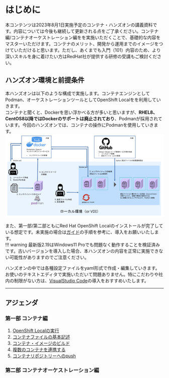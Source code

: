 # はじめに

本コンテンツは2023年8月1日実施予定のコンテナ・ハンズオンの講義資料です。内容については今後も継続して更新される点をご了承ください。コンテナ編/コンテナオーケストレーション編をを実施いただくことで、基礎的な内容をマスターいただけます。コンテナのメリット、開発から運用までのイメージをつけていただけると思います。ただし、あくまでも入門（101）内容のため、より深いスキルを身に着けたい方はRedHat社が提供する研修の受講もご検討ください。

## ハンズオン環境と前提条件

本ハンズオンは以下のような構成で実施します。コンテナエンジンとしてPodman、オーケストレーションツールとしてOpenShift Localをを利用していきます。  
コンテナと聞くと、Dockerを思い浮かべる方が多いと思いますが、**RHEL8、CentOS8以降ではDockerのサポートは廃止されており**、Podmanが採用されています。今回のハンズオンでは、コンテナの操作にPodmanを使用していきます。
![環境](images/lab-environment.png)

また、第一部/第二部ともにRed Hat OpenShift Localのインストールが完了している想定です。未実施の場合は[ガイド](https://code.visualstudio.com/download)の手順を参考に、導入をお願いいたします。  
!!! warning
    最新版2.19はWindows11 Proでも問題なく動作することを検証済みです。古いバージョンを導入した場合、本ハンズオンの内容を正常に実施できない可能性がありますのでご注意ください。



ハンズオンの中では各種設定ファイルをyaml形式で作成・編集していきます。お使いのテキストエディタで実施いただいて問題ありません。特にこだわりや社内の制限がない方は、[VisualStudio Code](https://code.visualstudio.com/download)の導入をおすすめいたします。

---
## **アジェンダ**
### 第一部 コンテナ編
[home]:localhost:8000
1. [OpenShift Localの実行](/container-hands-on/100-prerequired/)
2. [コンテナファイルの基本記述](/container-hands-on/101-container_file/)
3. [コンテナ・イメージのビルド](/container-hands-on/103-container-build/)
4. [複数のコンテナを連携する](/container-hands-on/104-Integration-ap_and_db.md/)
5. [コンテナリポジトリーへのpush](/container-hands-on/105-container_image_registry.md//)

### 第二部 コンテナオーケストレーション編

